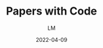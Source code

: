 ---
_id: i69l1ca0betxbxmkmi69l1yaorv80z1b
author: LM
title: Papers with Code
summary: The mission of Papers with Code is to create a free and open resource with Machine Learning papers, code, datasets, methods and evaluation tables. There is also papers with code for physics, astronomy, and more.
images:
  - path: "paperswithcode.com_.png"
  - path: "paperswithcode.com_datasets.png"
  - path: "paperswithcode.com_libraries.png"
  - path: "paperswithcode.com_method_multi-head-attention.png"
  - path: "paperswithcode.com_methods.png"
  - path: "paperswithcode.com_methods_category_attention-mechanisms.png"
  - path: "paperswithcode.com_paper_unleashing-vanilla-vision-transformer-with.png"
  - path: "paperswithcode.com_sota.png"
  - path: "paperswithcode.com_sota_medical-image-segmentation-on-kvasir-seg.png"
  - path: "paperswithcode.com_task_medical-image-segmentation.png"
  - path: "paperswithcode.com_trends.png"
  - path: "portal.paperswithcode.com_.png"
features:
- Papers and the corresponding code repositories
- Topics and SOTA models
categories:
- Publishing and Sharing
- Project Research
tags:
- References and Journals
- Data Research
platforms:
- Web
fields:
- General and Interdisciplinary
- Computer Science
- Physical Science
- Mathematics
- Statistics
links:
- name: aperswithcode.com
  link: https://paperswithcode.com/
date: '2022-04-09'

---